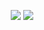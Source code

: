 <p align="center">
<img src="https://readme-typing-svg.herokuapp.com?color=%2336BCF7&center=true&vCenter=true&lines=MAINTENANCE" />
<img src="https://readme-typing-svg.herokuapp.com?color=%2336BCF7&center=true&vCenter=true&lines=SABAR--YAAA" />
</p>
